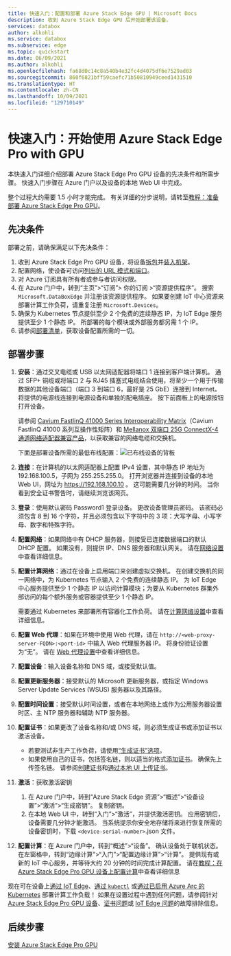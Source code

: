 ```yaml
---
title: 快速入门：配置和部署 Azure Stack Edge GPU | Microsoft Docs
description: 收到 Azure Stack Edge GPU 后开始部署该设备。
services: databox
author: alkohli
ms.service: databox
ms.subservice: edge
ms.topic: quickstart
ms.date: 06/09/2021
ms.author: alkohli
ms.openlocfilehash: fa68d0c14c8a540b4e32fc4d4075df6e7529ad03
ms.sourcegitcommit: 860f6821bff59caefc71b50810949ceed1431510
ms.translationtype: HT
ms.contentlocale: zh-CN
ms.lasthandoff: 10/09/2021
ms.locfileid: "129710149"
---
```

# <a name="quickstart-get-started-with-azure-stack-edge-pro-with-gpu"></a>快速入门：开始使用 Azure Stack Edge Pro with GPU 

本快速入门详细介绍部署 Azure Stack Edge Pro GPU 设备的先决条件和所需步骤。 快速入门步骤在 Azure 门户以及设备的本地 Web UI 中完成。 

整个过程大约需要 1.5 小时才能完成。 有关详细的分步说明，请转至[教程：准备部署 Azure Stack Edge Pro GPU](azure-stack-edge-gpu-deploy-prep.md#deployment-configuration-checklist)。 


## <a name="prerequisites"></a>先决条件

部署之前，请确保满足以下先决条件：

1. 收到 Azure Stack Edge Pro GPU 设备，将设备[拆包](azure-stack-edge-gpu-deploy-install.md#unpack-the-device)并[装入机架](azure-stack-edge-gpu-deploy-install.md#rack-the-device)。 
1. 配置网络，使设备可访问[列出的 URL 模式和端口](azure-stack-edge-gpu-system-requirements.md#networking-port-requirements)。 
1. 对 Azure 订阅具有所有者或参与者访问权限。
1. 在 Azure 门户中，转到“主页”>“订阅”> 你的订阅 >“资源提供程序”。 搜索 `Microsoft.DataBoxEdge` 并注册该资源提供程序。 如果要创建 IoT 中心资源来部署计算工作负荷，请重复注册 `Microsoft.Devices`。
1. 确保为 Kubernetes 节点提供至少 2 个免费的连续静态 IP，为 IoT Edge 服务提供至少 1 个静态 IP。 所部署的每个模块或外部服务都另需 1 个 IP。
1. 请参阅[部署清单](azure-stack-edge-gpu-deploy-checklist.md)，获取设备配置所需的一切。 


## <a name="deployment-steps"></a>部署步骤

1. **安装**：通过交叉电缆或 USB 以太网适配器将端口 1 连接到客户端计算机。 通过 SFP+ 铜缆或将端口 2 与 RJ45 插塞式电缆结合使用，将至少一个用于传输数据的其他设备端口（端口 3 到端口 6，最好是 25 GbE）连接到 Internet。 将提供的电源线连接到电源设备和单独的配电插座。 按下前面板上的电源按钮打开设备。  

    请参阅 [Cavium FastlinQ 41000 Series Interoperability Matrix](https://www.marvell.com/documents/xalflardzafh32cfvi0z/)（Cavium FastlinQ 41000 系列互操作性矩阵）和 [Mellanox 双端口 25G ConnectX-4 通道网络适配器兼容产品](https://docs.mellanox.com/display/ConnectX4LxFirmwarev14271016/Firmware+Compatible+Products)，以获取兼容的网络电缆和交换机。

    下面是部署设备所需的最低布线配置：![已布线设备的背板](./media/azure-stack-edge-gpu-quickstart/backplane-min-cabling-1.png)

2. **连接**：在计算机的以太网适配器上配置 IPv4 设置，其中静态 IP 地址为 192.168.100.5，子网为 255.255.255.0。 打开浏览器并连接到设备的本地 Web UI，网址为 https://192.168.100.10 。 这可能需要几分钟的时间。 当你看到安全证书警告时，请继续浏览该网页。

3. **登录**：使用默认密码 Password1 登录设备。 更改设备管理员密码。 该密码必须包含 8 到 16 个字符，并且必须包含以下字符中的 3 项：大写字母、小写字母、数字和特殊字符。

4. **配置网络**：如果网络中有 DHCP 服务器，则接受已连接数据端口的默认 DHCP 配置。 如果没有，则提供 IP、DNS 服务器和默认网关。 请在[网络设置](azure-stack-edge-gpu-deploy-configure-network-compute-web-proxy.md#configure-network)中查看详细信息。

5. **配置计算网络**：通过在设备上启用端口来创建虚拟交换机。 在创建交换机的同一网络中，为 Kubernetes 节点输入 2 个免费的连续静态 IP。 为 IoT Edge 中心服务提供至少 1 个静态 IP 以访问计算模块；为要从 Kubernetes 群集外部访问的每个额外服务或容器提供至少 1 个静态 IP。 

    需要通过 Kubernetes 来部署所有容器化工作负荷。 请在[计算网络设置](azure-stack-edge-gpu-deploy-configure-network-compute-web-proxy.md#enable-compute-network)中查看详细信息。

6. **配置 Web 代理**：如果在环境中使用 Web 代理，请在 `http://<web-proxy-server-FQDN>:<port-id>` 中输入 Web 代理服务器 IP。 将身份验证设置为“无”。 请在 [Web 代理设置](azure-stack-edge-gpu-deploy-configure-network-compute-web-proxy.md#configure-web-proxy)中查看详细信息。

7. **配置设备**：输入设备名称和 DNS 域，或接受默认值。 

8. **配置更新服务器**：接受默认的 Microsoft 更新服务器，或指定 Windows Server Update Services (WSUS) 服务器以及其路径。 

9. **配置时间设置**：接受默认时间设置，或者在本地网络上或作为公用服务器设置时区、主 NTP 服务器和辅助 NTP 服务器。

10. **配置证书**：如果更改了设备名称和/或 DNS 域，则必须生成证书或添加证书以激活设备。 

    - 若要测试非生产工作负荷，请使用[“生成证书”选项](azure-stack-edge-gpu-deploy-configure-certificates.md#generate-device-certificates)。 
    - 如果使用自己的证书，包括签名链，则以适当的格式[添加证书](azure-stack-edge-gpu-deploy-configure-certificates.md#bring-your-own-certificates)。 确保先上传签名链。 请参阅[创建证书](azure-stack-edge-gpu-create-certificates-tool.md)和[通过本地 UI 上传证书](azure-stack-edge-gpu-deploy-configure-certificates.md#bring-your-own-certificates)。

11. **激活**：获取激活密钥 

    1. 在 Azure 门户中，转到“Azure Stack Edge 资源”>“概述”>“设备设置”>“激活”>“生成密钥”。 复制密钥。 
    1. 在本地 Web UI 中，转到“入门”>“激活”，并提供激活密钥。 应用密钥后，设备需要几分钟才能激活。 当系统提示你安全地存储将来进行恢复所需的设备密钥时，下载 `<device-serial-number>`.json 文件。 

12. **配置计算**：在 Azure 门户中，转到“概述”>“设备”。 确认设备处于联机状态。 在左窗格中，转到“边缘计算”>“入门”>“配置边缘计算”>“计算”。 提供现有或新的 IoT 中心服务，并等待大约 20 分钟的时间完成计算配置。 请在[教程：在 Azure Stack Edge Pro GPU 设备上配置计算](azure-stack-edge-gpu-deploy-configure-compute.md)中查看详细信息

现在可在设备上[通过 IoT Edge](azure-stack-edge-gpu-deploy-sample-module-marketplace.md)、[通过 `kubectl`](azure-stack-edge-gpu-create-kubernetes-cluster.md) 或[通过已启用 Azure Arc 的 Kubernetes](azure-stack-edge-gpu-deploy-arc-kubernetes-cluster.md) 部署计算工作负载！ 如果在设置过程中遇到任何问题，请参阅针对 [Azure Stack Edge Pro GPU 设备](azure-stack-edge-gpu-troubleshoot.md)、[证书问题](azure-stack-edge-gpu-certificate-troubleshooting.md)或 [IoT Edge 问题](azure-stack-edge-gpu-troubleshoot-iot-edge.md)的故障排除信息。 

## <a name="next-steps"></a>后续步骤

[安装 Azure Stack Edge Pro GPU](./azure-stack-edge-gpu-deploy-install.md)
